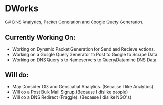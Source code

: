 # DWorks
C# DNS Analytics, Packet Generation and Google Query Generation.

## Currently Working On:
- Working on Dynamic Packet Generation for Send and Recieve Actions.
- Working on a Google Query Generator to Post to Google to Scrape Data.
- Working on DNS Query's to Nameservers to Query/Datamine DNS Data.

## Will do:
- May Consider GIS and Geospatial Analytics. (Because I like Analytics)
- Will do a Post Bulk Mail Signup.(Because I dislike people)
- Will do a DNS Redirect (Fraggle). (Because I dislike NGO's)
